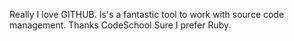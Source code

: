 Really I love GITHUB.
Is's a fantastic tool to work with source code management.
Thanks CodeSchool
Sure I prefer Ruby.

